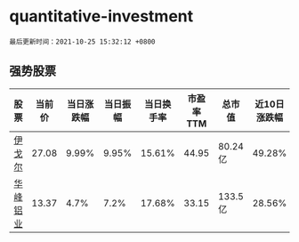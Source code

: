 # quantitative-investment

`最后更新时间：2021-10-25 15:32:12 +0800`

## 强势股票

|股票|当前价|当日涨跌幅|当日振幅|当日换手率|市盈率TTM|总市值|近10日涨跌幅|
|----|----|----|----|----|----|----|----|
|[伊戈尔](https://xueqiu.com/S/SZ002922)|27.08|9.99%|9.95%|15.61%|44.95|80.24亿|49.28%|
|[华峰铝业](https://xueqiu.com/S/SH601702)|13.37|4.7%|7.2%|17.68%|33.15|133.5亿|28.56%|
